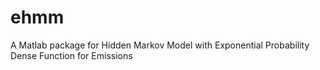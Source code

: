 ehmm
====

A Matlab package for Hidden Markov Model with Exponential Probability Dense Function for Emissions
